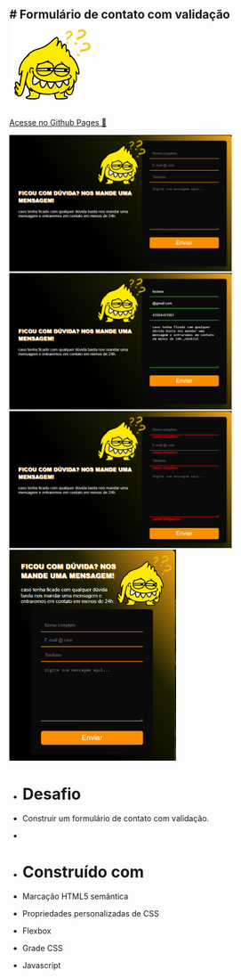 ## # Formulário de contato com validação <img src="src/img/duvidas.png"  width="150px">
<a href="https://luvalentinaa.github.io/form-validation/">Acesse no Github Pages 🔗</a>

   

  <img src="Screenshot_2.png" width="400px">
    <img src="Screenshot_1.png" width="400px">
  <img src="Screenshot_3.png" width="400px">
  <img src="Screenshot_4.png" width="300px">


- # Desafio
- Construir um formulário de contato com validação.
- 

  - # Construído com
- Marcação HTML5 semântica
- Propriedades personalizadas de CSS
- Flexbox
- Grade CSS
- Javascript


